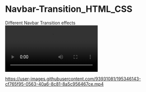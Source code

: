 # Navbar-Transition_HTML_CSS
Different Navbar Transition effects
<video controls autoplay loop>
  <source src="https://user-images.githubusercontent.com/93931081/195346143-cf765f95-0563-40a6-8c81-8a5c956467ce.mp4" type="video/mp4">
</video>

https://user-images.githubusercontent.com/93931081/195346143-cf765f95-0563-40a6-8c81-8a5c956467ce.mp4

